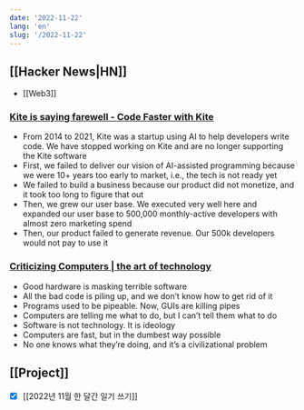 ```yaml
---
date: '2022-11-22'
lang: 'en'
slug: '/2022-11-22'
---
```


## [[Hacker News|HN]]

- [[Web3]]

### [Kite is saying farewell - Code Faster with Kite](https://www.kite.com/blog/product/kite-is-saying-farewell/)
- From 2014 to 2021, Kite was a startup using AI to help developers write code. We have stopped working on Kite and are no longer supporting the Kite software
- First, we failed to deliver our vision of AI-assisted programming because we were 10+ years too early to market, i.e., the tech is not ready yet
- We failed to build a business because our product did not monetize, and it took too long to figure that out
- Then, we grew our user base. We executed very well here and expanded our user base to 500,000 monthly-active developers with almost zero marketing spend
- Then, our product failed to generate revenue. Our 500k developers would not pay to use it

### [Criticizing Computers | the art of technology](https://annasofia.xyz/2022/11/05/criticizing-computers.html)
- Good hardware is masking terrible software
- All the bad code is piling up, and we don’t know how to get rid of it
- Programs used to be pipeable. Now, GUIs are killing pipes
- Computers are telling me what to do, but I can’t tell them what to do
- Software is not technology. It is ideology
- Computers are fast, but in the dumbest way possible
- No one knows what they’re doing, and it’s a civilizational problem

## [[Project]]

- [x] [[2022년 11월 한 달간 일기 쓰기]]
